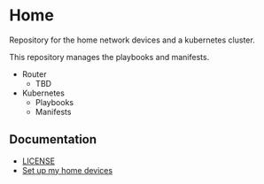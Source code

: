# Home

Repository for the home network devices and a kubernetes cluster.

This repository manages the playbooks and manifests.

- Router
    - TBD
- Kubernetes
    - Playbooks
    - Manifests

## Documentation

- [LICENSE](/LICENSE)
- [Set up my home devices](/docs/setup.md)
